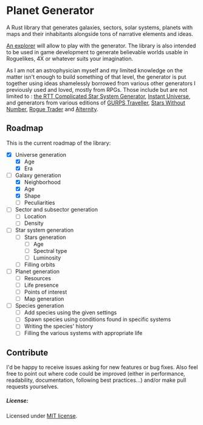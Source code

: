 # Planet Generator
A Rust library that generates galaxies, sectors, solar systems, planets with maps and their inhabitants alongside tons of narrative elements and ideas.

[An explorer](https://github.com/lmagitem/galactic-explorer) will allow to play with the generator. The library is also intended to be used in game development to generate believable worlds usable in Roguelikes, 4X or whatever suits your imagination.

As I am not an astrophysician myself and my limited knowledge on the matter isn't enough to build something of that level, the generator is put together using ideas shamelessly borrowed from various other generators I previously used and loved, mostly from RPGs. Those include but are not limited to : [the RTT Complicated Star System Generator](https://wiki.rpg.net/index.php/RTT_Worldgen), [Instant Universe](https://www.drivethrurpg.com/product/153512/Instant-Universe), and generators from various editions of [GURPS Traveller](https://en.wikipedia.org/wiki/GURPS_Traveller), [Stars Without Number](https://www.drivethrurpg.com/product/226996/Stars-Without-Number-Revised-Edition), [Rogue Trader](https://en.wikipedia.org/wiki/Rogue_Trader_(role-playing_game)) and [Alternity](https://en.wikipedia.org/wiki/Alternity).

## Roadmap
This is the current roadmap of the library:
- [x] Universe generation
    - [x] Age
    - [x] Era
- [ ] Galaxy generation
    - [x] Neighborhood
    - [x] Age
    - [x] Shape
    - [ ] Peculiarities
- [ ] Sector and subsector generation
    - [ ] Location
    - [ ] Density
- [ ] Star system generation
    - [ ] Stars generation
        - [ ] Age
        - [ ] Spectral type
        - [ ] Luminosity
    - [ ] Filling orbits
- [ ] Planet generation
    - [ ] Resources
    - [ ] Life presence
    - [ ] Points of interest
    - [ ] Map generation
- [ ] Species generation
    - [ ] Add species using the given settings
    - [ ] Spawn species using conditions found in specific systems
    - [ ] Writing the species' history
    - [ ] Filling the various systems with appropriate life

## Contribute
I'd be happy to receive issues asking for new features or bug fixes. Also feel free to point out where code could be improved (either in performance, readability, documentation, following best practices...) and/or make pull requests yourselves.

##### License:
Licensed under [MIT license](https://github.com/lmagitem/seeded-dice-roller/blob/master/LICENSE.md).

